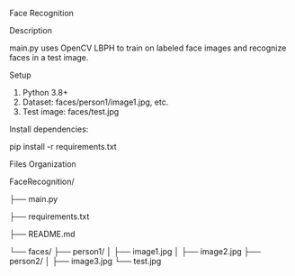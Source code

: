 Face Recognition

Description

main.py uses OpenCV LBPH to train on labeled face images and recognize faces in a test image.

Setup
1.	Python 3.8+
2.	Dataset: faces/person1/image1.jpg, etc.
3.	Test image: faces/test.jpg

Install dependencies:

pip install -r requirements.txt

Files Organization

FaceRecognition/

├── main.py

├── requirements.txt

├── README.md

└── faces/
    ├── person1/
    │   ├── image1.jpg
    │   ├── image2.jpg
    ├── person2/
    │   ├── image3.jpg
    └── test.jpg
